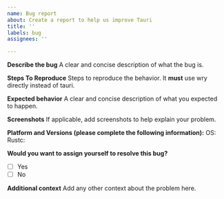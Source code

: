 ```yaml
---
name: Bug report
about: Create a report to help us improve Tauri
title: ''
labels: bug
assignees: ''

---
```


**Describe the bug**
A clear and concise description of what the bug is.

**Steps To Reproduce**
Steps to reproduce the behavior. It **must** use wry directly instead of tauri.

**Expected behavior**
A clear and concise description of what you expected to happen.

**Screenshots**
If applicable, add screenshots to help explain your problem.

**Platform and Versions (please complete the following information):**
OS:
Rustc:

**Would you want to assign yourself to resolve this bug?**
- [ ] Yes
- [ ] No

**Additional context**
Add any other context about the problem here.

